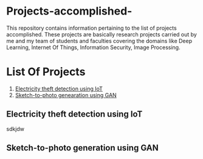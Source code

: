 # Projects-accomplished-
This repository contains information pertaining to the list of projects accomplished. These projects are basically research projects carried out by me and my team of students and faculties covering the domains like Deep Learning, Internet Of Things, Information Security, Image Processing.


# List Of Projects 
1. [Electricity theft detection using IoT](https://github.com/sannidhan/Projects-accomplished-/blob/main/README.md#electricity-theft-detection)
2. [Sketch-to-photo genearation using GAN](https://github.com/sannidhan/Projects-accomplished-/blob/main/README.md#Sketch-to-photo-generation-using-GAN)

Electricity theft detection using IoT
-------------------------------------
sdkjdw


Sketch-to-photo generation using GAN
--------------------------------------
